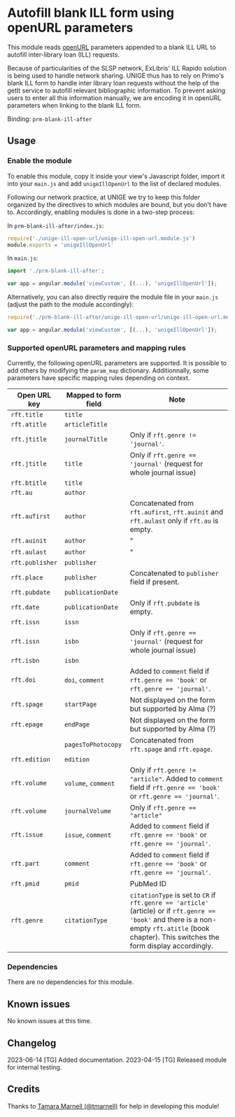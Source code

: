 # Autofill blank ILL form using openURL parameters

This module reads [openURL](https://en.wikipedia.org/wiki/OpenURL) parameters appended to a blank ILL URL to autofill inter-library loan (ILL) requests.

Because of particularities of the SLSP network, ExLibris' ILL Rapido solution is being used to handle network sharing. UNIGE thus has to rely
on Primo's blank ILL form to handle inter library loan requests without the help of the getIt service to autofill relevant bibliographic
information. To prevent asking users to enter all this information manually, we are encoding it in openURL parameters when linking to the
blank ILL form.

Binding: `prm-blank-ill-after`

## Usage

### Enable the module

To enable this module, copy it inside your view's Javascript folder, import it into your `main.js` and add `unigeIllOpenUrl` to the list of declared modules.

Following our network practice, at UNIGE we try to keep this folder organized by the directives to which modules are bound, but you don't have to.
Accordingly, enabling modules is done in a two-step process:

In `prm-blank-ill-after/index.js`:

```JavaScript
require('./unige-ill-open-url/unige-ill-open-url.module.js')
module.exports = 'unigeIllOpenUrl'

```

In `main.js`:

```JavaScript
import './prm-blank-ill-after';

var app = angular.module('viewCustom', [(...), 'unigeIllOpenUrl']);

```

Alternatively, you can also directly require the module file in your `main.js` (adjust the path to the module accordingly):

```JavaScript
require('./prm-blank-ill-after/unige-ill-open-url/unige-ill-open-url.module.js')

var app = angular.module('viewCustom', [(...), 'unigeIllOpenUrl']);

```

### Supported openURL parameters and mapping rules

Currently, the following openURL parameters are supported. It is possible to add others by modifying the `param_map` dictionary.
Additionnally, some parameters have specific mapping rules depending on context.

| Open URL key           | Mapped to form field | Note                                                          |
|------------------------|----------------------|---------------------------------------------------------------|
| `rft.title`            | `title`              |                                                               |
| `rft.atitle`           | `articleTitle`       |                                                               |
| `rft.jtitle`           | `journalTitle`       | Only if `rft.genre != 'journal'`.                             |
| `rft.jtitle`           | `title`              | Only if `rft.genre == 'journal'` (request for whole journal issue)                        |
| `rft.btitle`           | `title`              |                                                               |
| `rft.au`               | `author`             |                                                               |
| `rft.aufirst`          | `author`             | Concatenated from `rft.aufirst`, `rft.auinit` and `rft.aulast` only if `rft.au` is empty. |
| `rft.auinit`           | `author`             | "                                                             |
| `rft.aulast`           | `author`             | "                                                             |
| `rft.publisher`        | `publisher`          |                                                               |
| `rft.place`            | `publisher`          | Concatenated to `publisher` field if present.                 |
| `rft.pubdate`          | `publicationDate`    |                                                               |
| `rft.date`             | `publicationDate`    | Only if `rft.pubdate` is empty.                               |
| `rft.issn`             | `issn`               |                                                               |
| `rft.issn`             | `isbn`               | Only if `rft.genre == 'journal'` (request for whole journal issue)                        |
| `rft.isbn`             | `isbn`               |                                                               |
| `rft.doi`              | `doi`, `comment`     | Added to `comment` field if `rft.genre == 'book'` or `rft.genre == 'journal'`.            |
| `rft.spage`            | `startPage`          | Not displayed on the form but supported by Alma (?)           |
| `rft.epage`            | `endPage`            | Not displayed on the form but supported by Alma (?)           |
|                        | `pagesToPhotocopy`   | Concatenated from `rft.spage` and `rft.epage`.                |
| `rft.edition`          | `edition`            |                                                               |
| `rft.volume`           | `volume`, `comment`  | Only if `rft.genre != "article"`. Added to `comment` field if `rft.genre == 'book'` or `rft.genre == 'journal'`. |
| `rft.volume`           | `journalVolume`      | Only if `rft.genre == "article"`                              |
| `rft.issue`            | `issue`, `comment`   | Added to `comment` field if `rft.genre == 'book'` or `rft.genre == 'journal'`.            |
| `rft.part`             | `comment`            | Added to `comment` field if `rft.genre == 'book'` or `rft.genre == 'journal'`.            |
| `rft.pmid`             | `pmid`               | PubMed ID                                                     |
| `rft.genre`            | `citationType`       | `citationType` is set to `CR` if `rft.genre == 'article'` (article) or if `rft.genre == 'book'` and there is a non-empty `rft.atitle` (book chapter). This switches the form display accordingly. |

### Dependencies

There are no dependencies for this module.

## Known issues

No known issues at this time.

## Changelog

2023-06-14 [TG] Added documentation.
2023-04-15 [TG] Released module for internal testing.

## Credits

Thanks to [Tamara Marnell (@tmarnell)](https://github.com/tmarnell) for help in developing this module!